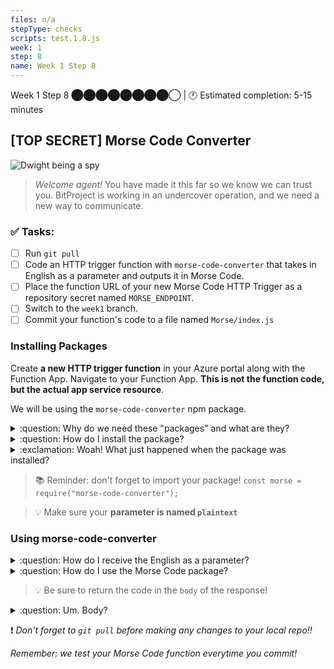 ```yaml
---
files: n/a
stepType: checks
scripts: test.1.8.js
week: 1
step: 8
name: Week 1 Step 8
---
```

Week 1 Step 8 ⬤⬤⬤⬤⬤⬤⬤⬤◯ | 🕐 Estimated completion: 5-15 minutes
## [TOP SECRET] Morse Code Converter

![Dwight being a spy](https://media1.giphy.com/media/0HMhOCi7k9BH0BPdM5/giphy.gif?cid=ecf05e47hg0huslpl7cm5xuzpuncrzlmgzct1g0zwua85zzv&rid=giphy.gif&ct=g)
<br>

> *Welcome agent!* You have made it this far so we know we can trust you. BitProject is working in an undercover operation, and we need a new way to communicate.

### ✅  Tasks:
- [ ] Run `git pull`
- [ ]  Code an HTTP trigger function with `morse-code-converter` that takes in English as a parameter and outputs it in Morse Code.
- [ ] Place the function URL of your new Morse Code HTTP Trigger as a repository secret named `MORSE_ENDPOINT`.
- [ ] Switch to the `week1` branch.
- [ ] Commit your function's code to a file named `Morse/index.js`

### Installing Packages
Create **a new HTTP trigger function** in your Azure portal along with the Function App. Navigate to your Function App. **This is not the function code, but the actual app service resource**. 

We will be using the `morse-code-converter` npm package.

<details>
<summary>:question: Why do we need these "packages" and what are they?</summary>
  </br>

Packages are awesome! They're chunks of publicly available code that someone else has written to help make coding easier for everyone else. These packages reusable code that increases functionality in your code. 

Before the Azure Function can run the code we will write, we have to install all the necessary package dependencies. These packages contain **code that we will "depend on" in the application**; we have to install them in the console using `npm install`.

[What is a package?](https://www.w3schools.com/nodejs/nodejs_npm.asp)


[What is the morse-code-converter package?](https://www.npmjs.com/package/morse-code-converter)
  <br><br/>
</details>

<details>
<summary>:question: How do I install the package?</summary>
  </br>
In the left tab, scroll down to Console:

![console](https://user-images.githubusercontent.com/52464195/93178238-cf5c4e00-f6e8-11ea-90ab-c42f746cf04e.png)

Enter these commands in order:

```sh
npm init -y 

npm install morse-code-converter
```
 <br><br/>
</details>
<details>
<summary>:exclamation: Woah! What just happened when the package was installed?</summary>
  </br>

The first command created a **package.json** file to store your dependencies and essentially keeps track of what packages your application needs. You can find this file by going into the left menu and clicking on "App Files".

<img width="266" alt="Screen Shot 2021-04-26 at 3 15 21 AM" src="https://user-images.githubusercontent.com/28051494/116067063-a6684800-a63d-11eb-9652-fbda8805fd8a.png">

The next one actually installs the necessary packages with code, `morse-code-converter`.

*Note: If you get red text like `WARN`, you can ignore it.*

<img width="1440" alt="Screen Shot 2021-04-26 at 3 12 43 AM" src="https://user-images.githubusercontent.com/28051494/116066822-525d6380-a63d-11eb-9cea-5f2b82807cca.png">

  <br><br/>
</details>

> :books: Reminder: don't forget to import your package! `const morse = require("morse-code-converter");
`

> :bulb: Make sure your **parameter is named `plaintext`**

### Using morse-code-converter
<details>
<summary>:question: How do I receive the English as a parameter?</summary>
  </br>

  [Query parameters](https://rapidapi.com/blog/api-glossary/parameters/query/) can be accessed from the `req` object in the input of the `module.exports` function.

  > :bulb: Since ours is named `plaintext`, we can access it with `req.query.plaintext`.

  **How would I send the English?**
  [place your function url here]&plaintext=[insert the English]
  <br><br/>
</details>

<details>
<summary>:question: How do I use the Morse Code package?</summary>
  </br>

  **Tip**: Try reading the [documentation](https://www.npmjs.com/package/morse-code-converter) first.

```js
const morse = require("morse-code-converter");
 
const code = morse.textToMorse('Hey how are you?'); // .... . -.--   .... --- .--   .- .-. .   -.-- --- ..- ..-..
const text = morse.morseToText(code); // HEY HOW ARE YOU?
```

  <br><br/>
</details>

> :bulb: Be sure to return the code in the `body` of the response!

<details>
<summary>:question: Um. Body?</summary>
  </br>

  **Tip**: `context.res` is the object you use to return a response to the user.

```js
    context.res = {
        body: [insert your encoded English here]
    };
```

  <br><br/>
</details>

:exclamation: *Don't forget to `git pull` before making any changes to your local repo!!*

*Remember: we test your Morse Code function everytime you commit!*
